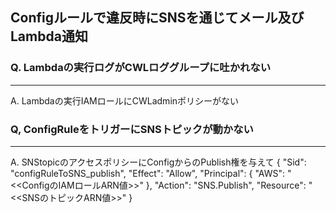 ## Configルールで違反時にSNSを通じてメール及びLambda通知

### Q. Lambdaの実行ログがCWLロググループに吐かれない
------------------------------------------------------------
A. Lambdaの実行IAMロールにCWLadminポリシーがない


### Q, ConfigRuleをトリガーにSNSトピックが動かない
------------------------------------------------------------
A. SNStopicのアクセスポリシーにConfigからのPublish権を与えて
    {
        "Sid": "configRuleToSNS_publish",
        "Effect": "Allow",
        "Principal": {
            "AWS": "<<ConfigのIAMロールARN値>>"
        },
        "Action": "SNS.Publish",
        "Resource": "<<SNSのトピックARN値>>"
    }
